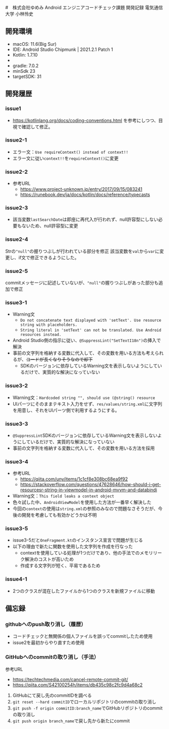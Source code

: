 #　株式会社ゆめみ Android エンジニアコードチェック課題 開発記録 電気通信大学 小林怜史

## 開発環境
- macOS: 11.6(Big Sur)
- IDE: Android Studio Chipmunk | 2021.2.1 Patch 1
- Kotlin: 1.7.10
-
- gradle: 7.0.2
- minSdk 23
- targetSDK: 31

## 開発履歴
### issue1
- https://kotlinlang.org/docs/coding-conventions.html を参考にしつつ、目視で確認して修正。

### issue2-1
- エラー文：`Use requireContext() instead of context!!`
- エラー文に従い`context!!`を`requireContext()`に変更

### issue2-2
- 参考URL
  - https://www.project-unknown.jp/entry/2017/09/15/083241
  - https://runebook.dev/ja/docs/kotlin/docs/reference/typecasts

### issue2-3
- 該当変数`lastSearchDate`は即座に再代入が行われず、null許容型にしない必要もないため、null許容型に変更

### issue2-4
Strの`"null"`の握りつぶしが行われている部分を修正
該当変数を`val`から`var`に変更し、if文で修正できるようにした。

### issue2-5
commitメッセージに記述していないが、`"null"`の握りつぶしがあった部分も追加で修正

### issue3-1
- Warning文
  - `Do not concatenate text displayed with 'setText'. Use resource string with placeholders.`
  - `String literal in 'setText' can not be translated. Use Android resources instead.`
- Android Studio側の指示に従い、`@SuppressLint("SetTextI18n")`の挿入で解決
- 事前の文字列を格納する変数に代入して、その変数を用いる方法も考えられるが、~~コードが長くなりそうなので却下~~
  - SDKのバージョンに依存しているWarning文を表示しないようにしているだけで、実質的な解決になっていない

### issue3-2
- Warning文：`Hardcoded string "", should use (@string() resource`
- UIパーツにそのままテキスト入力をせず、`res/values/string.xml`に文字列を用意し、それをUIパーツ側で利用するようにする。

### issue3-3
- `@SuppressLint`SDKのバージョンに依存しているWarning文を表示しないようにしているだけで、実質的な解決になっていない
- 事前の文字列を格納する変数に代入して、その変数を用いる方法を採用

### issue3-4
- 参考URL
  - https://qiita.com/uny/items/1c1cf8e308bc68ea9f92
  - https://stackoverflow.com/questions/47628646/how-should-i-get-resourcesr-string-in-viewmodel-in-android-mvvm-and-databindi
- Warning文：`This field leaks a context object`
- 色々試した中、`AndroidViewModel`を使用した方法が一番早く解決した
- 今回の`context`の使用は`string.xml`の参照のみなので問題なさそうだが、今後の開発を考慮しても有効かどうかは不明

### issue3-5
- issue3-5だと`OneFragment.kt`のインスタンス宣言で問題が生じる
- 以下の理由で新たに関数を使用した文字列を作成を行なった
  - contextを使用している処理が1つだけであり、他の手法でのメモリリーク解決のコストが高いため
  - 作成する文字列が短く、平易であるため

### issue4-1
- 2つのクラスが混在したファイルから1つのクラスを新規ファイルに移動

## 備忘録
### githubへのpush取り消し（履歴）
- コードチェックと無関係の個人ファイルを誤ってcommitしたため使用
- issue2を最初からやり直すため使用

### GitHubへのcommitの取り消し（手法）
参考URL
- https://techtechmedia.com/cancel-remote-commit-git/
- https://qiita.com/S42100254h/items/db435c98c2fc9d4a68c2
1. GitHubにて戻し先のcommitIDを調べる
2. `git reset --hard commitID`でローカルリポジトリのcommitの取り消し
3. `git push -f origin commitID:branch_name`でGitHubリポジトリのcommitの取り消し
4. `git push origin branch_name`で戻し先から新たにcommit
